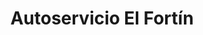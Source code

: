 ---
title: "Autoservicio El Fortín"
url: /fortin-de-santa-rosa/autoservicio-el-fortin/
shop: comodidad
---